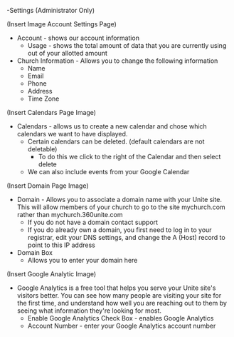 -Settings (Administrator Only)

(Insert Image Account Settings Page)

* Account - shows our account information
     * Usage - shows the total amount of data that you are currently using out of your allotted amount
* Church Information - Allows you to change the following information
     * Name
     * Email
     * Phone
     * Address
     * Time Zone

(Insert Calendars Page Image)

* Calendars - allows us to create a new calendar and chose which calendars we want to have displayed.
     * Certain calendars can be deleted. (default calendars are not deletable)
          * To do this we click to the right of the Calendar and then select delete
     * We can also include events from your Google Calendar

(Insert Domain Page Image)

* Domain -   Allows you to associate a domain name with your Unite site.  This will allow members of your church to go to the  site mychurch.com rather than mychurch.360unite.com
     * If you do not have a domain contact support
     * If you do already own a domain, you first need to log in to your registrar, edit your DNS settings, and change the A (Host) record to point to this IP address
* Domain Box
     * Allows you to enter your domain here

(Insert Google Analytic Image)

* Google Analytics is a free tool that helps you serve your Unite site's visitors better. You can see how many people are visiting your site for the first time, and understand how well you are reaching out to them by seeing what information they're looking for most.
     * Enable Google Analytics Check Box - enables Google Analytics
     * Account Number - enter your Google Analytics account number

